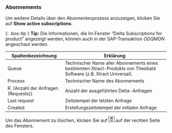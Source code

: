 ### Abonnements
Um weitere Details über den Abonnentenprozess anzuzeigen, klicken Sie auf **Show active subscriptions**.

{: .box-tip } 
**Tip:** Die Informationen, die Im Fenster “Delta Subscriptions for product” angezeigt werden, können auch in der SAP-Transaktion *ODQMON* angeschaut werden.

Spaltenbezeichnung | Erklärung
------------| -------------
Queue | Technischer Name aller Abonnements eines bestimmten Xtract-Produkts von Theobald Software (z.B. Xtract Universal). 
Process | Technischer Name des Abonnements
R. (Anzahl der Anfragen (Requests)) | Anzahl der ausgeführten Delta-Anfragen
Last request | Zeitstempel der letzten Anfrage
Created | Erstellungszeitstempel der initialen Anfrage


Um das Abonnement zu löschen, klicken Sie auf ![trashbin](/img/content/icons/trashbin.png) auf der rechten Seite des Fensters. 

